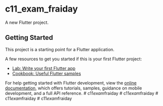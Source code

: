 # c11_exam_fraiday

A new Flutter project.

## Getting Started

This project is a starting point for a Flutter application.

A few resources to get you started if this is your first Flutter project:

- [Lab: Write your first Flutter app](https://docs.flutter.dev/get-started/codelab)
- [Cookbook: Useful Flutter samples](https://docs.flutter.dev/cookbook)

For help getting started with Flutter development, view the
[online documentation](https://docs.flutter.dev/), which offers tutorials,
samples, guidance on mobile development, and a full API reference.
#   c 1 1 _ e x a m _ f r a i d a y  
 #   c 1 1 _ e x a m _ f r a i d a y  
 #   c 1 1 _ e x a m _ f r a i d a y  
 #   c 1 1 _ e x a m _ f r a i d a y  
 